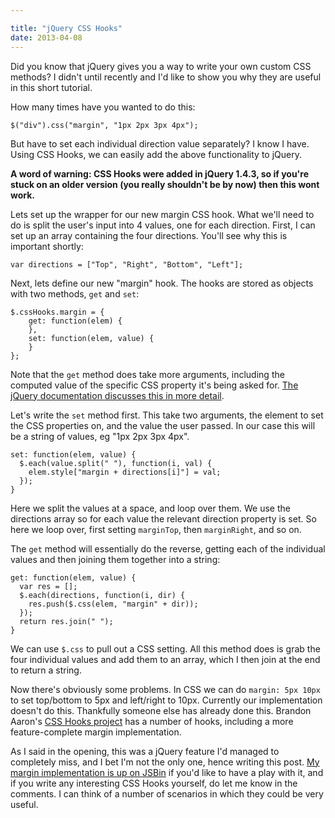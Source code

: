 ```yaml
---

title: "jQuery CSS Hooks"
date: 2013-04-08
---
```


Did you know that jQuery gives you a way to write your own custom CSS methods? I didn't until recently and I'd like to show you why they are useful in this short tutorial.

How many times have you wanted to do this:

    $("div").css("margin", "1px 2px 3px 4px");

But have to set each individual direction value separately? I know I have. Using CSS Hooks, we can easily add the above functionality to jQuery.

**A word of warning: CSS Hooks were added in jQuery 1.4.3, so if you're stuck on an older version (you really shouldn't be by now) then this wont work.**

Lets set up the wrapper for our new margin CSS hook. What we'll need to do is split the user's input into 4 values, one for each direction. First, I can set up an array containing the four directions. You'll see why this is important shortly:

    var directions = ["Top", "Right", "Bottom", "Left"];

Next, lets define our new "margin" hook. The hooks are stored as objects with two methods, `get` and `set`:

    $.cssHooks.margin = {
    	get: function(elem) {
    	},
    	set: function(elem, value) {
    	}
    };

Note that the `get` method does take more arguments, including the computed value of the specific CSS property it's being asked for. [The jQuery documentation discusses this in more detail](http://api.jquery.com/jQuery.cssHooks/).

Let's write the `set` method first. This take two arguments, the element to set the CSS properties on, and the value the user passed. In our case this will be a string of values, eg "1px 2px 3px 4px".

    set: function(elem, value) {
      $.each(value.split(" "), function(i, val) {
        elem.style["margin + directions[i]"] = val;
      });
    }

Here we split the values at a space, and loop over them. We use the directions array so for each value the relevant direction property is set. So here we loop over, first setting `marginTop`, then `marginRight`, and so on.

The `get` method will essentially do the reverse, getting each of the individual values and then joining them together into a string:

    get: function(elem, value) {
      var res = [];
      $.each(directions, function(i, dir) {
        res.push($.css(elem, "margin" + dir));
      });
      return res.join(" ");
    }

We can use `$.css` to pull out a CSS setting. All this method does is grab the four individual values and add them to an array, which I then join at the end to return a string.

Now there's obviously some problems. In CSS we can do `margin: 5px 10px` to set top/bottom to 5px and left/right to 10px. Currently our implementation doesn't do this. Thankfully someone else has already done this. Brandon Aaron's [CSS Hooks project](https://github.com/brandonaaron/jquery-cssHooks) has a number of hooks, including a more feature-complete margin implementation.

As I said in the opening, this was a jQuery feature I'd managed to completely miss, and I bet I'm not the only one, hence writing this post. [My margin implementation is up on JSBin](http://jsbin.com/enixej/2/edit) if you'd like to have a play with it, and if you write any interesting CSS Hooks yourself, do let me know in the comments. I can think of a number of scenarios in which they could be very useful.
